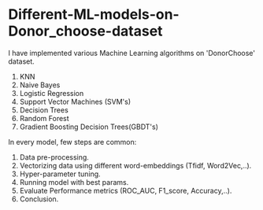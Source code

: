 # Different-ML-models-on-Donor_choose-dataset


I have implemented various Machine Learning algorithms on 'DonorChoose' dataset.
1. KNN
2. Naive Bayes
3. Logistic Regression
4. Support Vector Machines (SVM's)
5. Decision Trees
6. Random Forest
7. Gradient Boosting Decision Trees(GBDT's)


In every model, few steps are common:
  1) Data pre-processing.
  2) Vectorizing data using different word-embeddings (Tfidf, Word2Vec,..).
  3) Hyper-parameter tuning.
  4) Running model with best params.
  5) Evaluate Performance metrics (ROC_AUC, F1_score, Accuracy,..).
  6) Conclusion.
 
